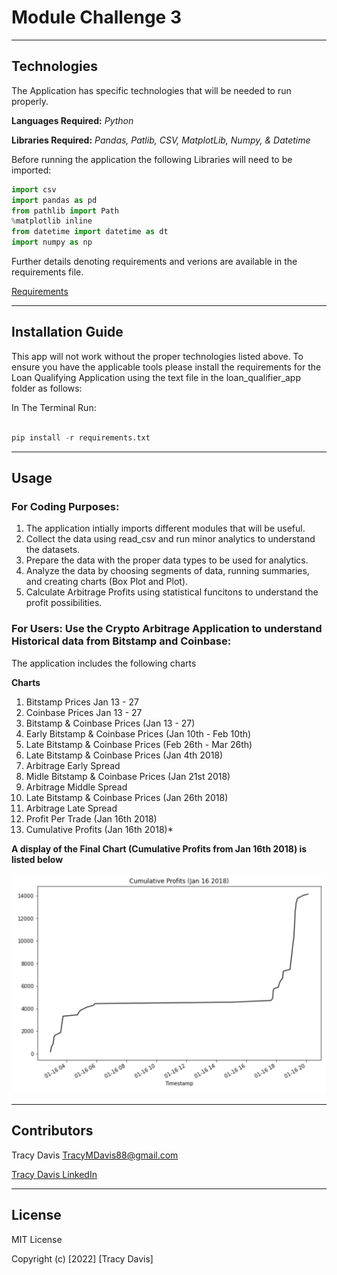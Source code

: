 # Module Challenge 3


---

## Technologies


The Application has specific technologies that will be needed to run properly.


**Languages Required:** *Python*

**Libraries Required:** *Pandas, Patlib, CSV, MatplotLib, Numpy, & Datetime*

Before running the application the following Libraries will need to be imported:

```python
import csv
import pandas as pd
from pathlib import Path
%matplotlib inline
from datetime import datetime as dt
import numpy as np
```


Further details denoting requirements and verions are available in the requirements file.

[Requirements](./Starter_Code-2/requirements.txt)


---

## Installation Guide

This app will not work without the proper technologies listed above.  To ensure you have the applicable tools please install the requirements for the Loan Qualifying Application using the text file in the loan_qualifier_app folder as follows:

In The Terminal Run:

```python

pip install -r requirements.txt 

```


---

## Usage



### **For Coding Purposes:** 


1. The application intially imports different modules that will be useful.
2. Collect the data using read_csv and run minor analytics to understand the datasets.
3. Prepare the data with the proper data types to be used for analytics.
4. Analyze the data by choosing segments of data, running summaries, and creating charts (Box Plot and Plot).
5. Calculate Arbitrage Profits using statistical funcitons to understand the profit possibilities.



### **For Users:** Use the Crypto Arbitrage Application to understand Historical data from Bitstamp and Coinbase:

The application includes the following charts

**Charts**

1. Bitstamp Prices Jan 13 - 27
2. Coinbase Prices Jan 13 - 27
3. Bitstamp & Coinbase Prices (Jan 13 - 27)
4. Early Bitstamp & Coinbase Prices (Jan 10th - Feb 10th)
5. Late Bitstamp & Coinbase Prices (Feb 26th - Mar 26th)
6. Late Bitstamp & Coinbase Prices (Jan 4th 2018)
7. Arbitrage Early Spread
8. Midle Bitstamp & Coinbase Prices (Jan 21st 2018)
9. Arbitrage Middle Spread
10. Late Bitstamp & Coinbase Prices (Jan 26th 2018)
11. Arbitrage Late Spread
12. Profit Per Trade (Jan 16th 2018)
13. Cumulative Profits (Jan 16th 2018)*




**A display of the Final Chart (Cumulative Profits from Jan 16th 2018) is listed below**

![CP](./Starter_Code-2/images/Cumulative_Profits_Jan_16th_2018.png)


---

## Contributors

Tracy Davis <TracyMDavis88@gmail.com>

[Tracy Davis LinkedIn](https://www.linkedin.com/in/tracy-davis-mba-ma-2940a232/)

---

## License

MIT License

Copyright (c) [2022] [Tracy Davis]


